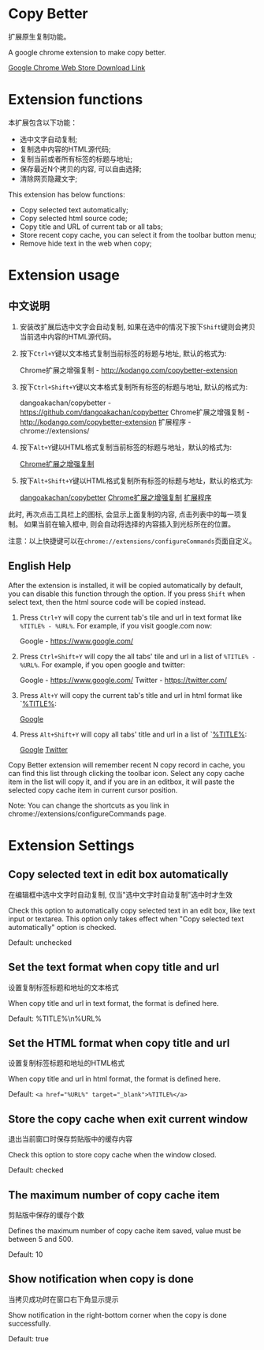 Copy Better
===========

扩展原生复制功能。

A google chrome extension to make copy better.

[Google Chrome Web Store
Download Link](https://chrome.google.com/webstore/detail/copy-better/hpihdokfdmmghaclaojfpmbckkhjgebc)

Extension functions
===================

本扩展包含以下功能：

* 选中文字自动复制;
* 复制选中内容的HTML源代码;
* 复制当前或者所有标签的标题与地址;
* 保存最近N个拷贝的内容, 可以自由选择;
* 清除网页隐藏文字;

This extension has below functions:
* Copy selected text automatically;
* Copy selected html source code;
* Copy title and URL of current tab or all tabs;
* Store recent copy cache, you can select it from the toolbar button menu;
* Remove hide text in the web when copy;

Extension usage
================
中文说明
--------

1. 安装改扩展后选中文字会自动复制, 如果在选中的情况下按下`Shift`键则会拷贝当前选中内容的HTML源代码。
2. 按下`Ctrl+Y`键以文本格式复制当前标签的标题与地址, 默认的格式为:

    Chrome扩展之增强复制 - http://kodango.com/copybetter-extension

3. 按下`Ctrl+Shift+Y`键以文本格式复制所有标签的标题与地址, 默认的格式为:

    dangoakachan/copybetter - https://github.com/dangoakachan/copybetter
    Chrome扩展之增强复制 - http://kodango.com/copybetter-extension
    扩展程序 - chrome://extensions/

4. 按下`Alt+Y`键以HTML格式复制当前标签的标题与地址，默认的格式为:

    <a href="http://kodango.com/copybetter-extension" title="Chrome扩展之增强复制" target="_blank">Chrome扩展之增强复制</a>

5. 按下`Alt+Shift+Y`键以HTML格式复制所有标签的标题与地址，默认的格式为:

    <a href="https://github.com/dangoakachan/copybetter" title="dangoakachan/copybetter" target="_blank">dangoakachan/copybetter</a>
    <a href="http://kodango.com/copybetter-extension" title="Chrome扩展之增强复制" target="_blank">Chrome扩展之增强复制</a>
    <a href="chrome://extensions/" title="扩展程序" target="_blank">扩展程序</a>

此时, 再次点击工具栏上的图标, 会显示上面复制的内容, 点击列表中的每一项复制。 如果当前在输入框中, 则会自动将选择的内容插入到光标所在的位置。

注意：以上快捷键可以在`chrome://extensions/configureCommands`页面自定义。

English Help
------------

After the extension is installed, it will be copied automatically by default, you can disable this function through the option. If you press `Shift` when select text, then the html source code will be copied instead.

1. Press `Ctrl+Y` will copy the current tab's tile and url
in text format like `%TITLE% - %URL%`. For example, if you visit google.com
now:

    Google - https://www.google.com/

2. Press `Ctrl+Shift+Y` will copy the all tabs' tile and url
in a list of `%TITLE% - %URL%`. For example, if you open google and twitter:

    Google - https://www.google.com/
    Twitter - https://twitter.com/

3. Press `Alt+Y` will copy the current tab's title and url
in html format like `<a href="%URL%" target="_blank">%TITLE%</a>:

    <a href="https://www.google.com/" target="_blank">Google</a>

4. Press `Alt+Shift+Y` will copy all tabs' title and url in a
list of `<a href="%URL%" target="_blank">%TITLE%</a>:

    <a href="https://www.google.com/" title="Google" target="_blank">Google</a>
    <a href="https://twitter.com/" title="Twitter" target="_blank">Twitter</a>

Copy Better extension will remember recent N copy record in cache, you can find
this list through clicking the toolbar icon. Select any copy cache item in the
list will copy it, and if you are in an editbox, it will paste the selected copy
cache item in current cursor position.

Note: You can change the shortcuts as you link in chrome://extensions/configureCommands page.

Extension Settings
==================

Copy selected text in edit box automatically
--------------------------------------------

在编辑框中选中文字时自动复制, 仅当"选中文字时自动复制"选中时才生效

Check this option to automatically copy selected text in an edit box, like text input
or textarea. This option only takes effect when "Copy selected text automatically"
option is checked.

Default: unchecked

Set the text format when copy title and url
----------------------------------------

设置复制标签标题和地址的文本格式

When copy title and url in text format, the format is defined here.

Default: %TITLE%\n%URL%

Set the HTML format when copy title and url
------------------------------------------

设置复制标签标题和地址的HTML格式

When copy title and url in html format, the format is defined here.

Default: `<a href="%URL%" target="_blank">%TITLE%</a>`

Store the copy cache when exit current window
--------------------------------------------

退出当前窗口时保存剪贴版中的缓存内容

Check this option to store copy cache when the window closed.

Default: checked

The maximum number of copy cache item
-------------------------------------

剪贴版中保存的缓存个数

Defines the maximum number of copy cache item saved, value must be between 5 and 500.

Default: 10

Show notification when copy is done
----------------------------------------

当拷贝成功时在窗口右下角显示提示

Show notification in the right-bottom corner when the copy is done successfully.

Default: true
